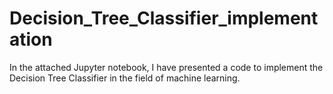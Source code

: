 # Decision_Tree_Classifier_implementation

In the attached Jupyter notebook, I have presented a code to implement the Decision Tree Classifier in the field of machine learning. 
